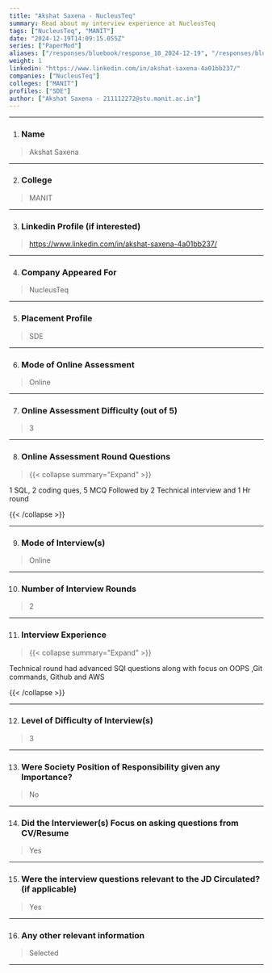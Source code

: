 ```yaml
---
title: "Akshat Saxena - NucleusTeq"
summary: Read about my interview experience at NucleusTeq
tags: ["NucleusTeq", "MANIT"]
date: "2024-12-19T14:09:15.055Z"
series: ["PaperMod"]
aliases: ["/responses/bluebook/response_18_2024-12-19", "/responses/bluebook/akshat-saxena-nucleusteq"]
weight: 1
linkedin: "https://www.linkedin.com/in/akshat-saxena-4a01bb237/"
companies: ["NucleusTeq"]
colleges: ["MANIT"]
profiles: ["SDE"]
author: ["Akshat Saxena - 211112272@stu.manit.ac.in"]
---
```

---
1. ### Name

> Akshat Saxena

---

2. ### College

> MANIT

---

3. ### Linkedin Profile (if interested)

> https://www.linkedin.com/in/akshat-saxena-4a01bb237/

---

4. ### Company Appeared For

> NucleusTeq

---

5. ### Placement Profile

> SDE

---

6. ### Mode of Online Assessment

> Online

---

7. ### Online Assessment Difficulty (out of 5)

> 3

---

8. ### Online Assessment Round Questions

> {{< collapse summary="Expand" >}}

1 SQL, 2 coding ques, 5 MCQ
Followed by 2 Technical interview and 1 Hr round

{{< /collapse >}}

---

9. ### Mode of Interview(s)

> Online

---

10. ### Number of Interview Rounds

> 2

---

11. ### Interview Experience

> {{< collapse summary="Expand" >}}

Technical round had advanced SQl questions along with focus on OOPS ,Git commands, Github and AWS 

{{< /collapse >}}

---

12. ### Level of Difficulty of Interview(s)

> 3

---

13. ### Were Society Position of Responsibility given any Importance?

> No

---

14. ### Did the Interviewer(s) Focus on asking questions from CV/Resume

> Yes

---

15. ### Were the interview questions relevant to the JD Circulated? (if applicable)

> Yes

---

16. ### Any other relevant information

> Selected

---

